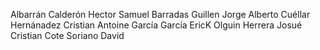Albarrán Calderón Hector Samuel
Barradas Guillen Jorge Alberto
Cuéllar Hernánadez Cristian Antoine
García García EricK
Olguin Herrera Josué Cristian
Cote Soriano David
